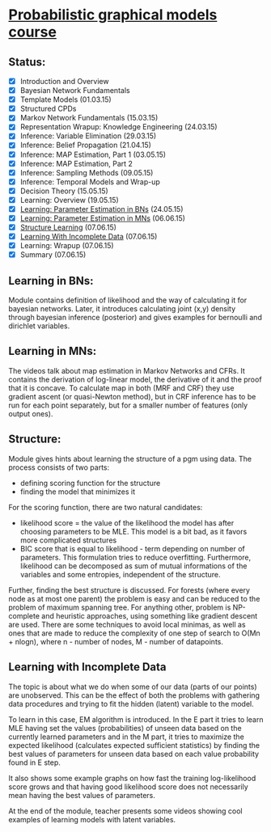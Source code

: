 # [Probabilistic graphical models course](https://class.coursera.org/pgm-003/lecture)

## Status:
- [x] Introduction and Overview
- [x] Bayesian Network Fundamentals
- [x] Template Models (01.03.15)
- [x] Structured CPDs
- [x] Markov Network Fundamentals (15.03.15)
- [x] Representation Wrapup: Knowledge Engineering (24.03.15)
- [x] Inference: Variable Elimination (29.03.15)
- [x] Inference: Belief Propagation (21.04.15)
- [x] Inference: MAP Estimation, Part 1 (03.05.15)
- [x] Inference: MAP Estimation, Part 2
- [x] Inference: Sampling Methods (09.05.15)
- [x] Inference: Temporal Models and Wrap-up
- [x] Decision Theory (15.05.15)
- [x] Learning: Overview (19.05.15)
- [x] [Learning: Parameter Estimation in BNs](#learning-in-bns) (24.05.15)
- [x] [Learning: Parameter Estimation in MNs](#learning-in-mns) (06.06.15)
- [x] [Structure Learning](#structure) (07.06.15)
- [x] [Learning With Incomplete Data](#learning-with-incomplete-data) (07.06.15)
- [x] Learning: Wrapup (07.06.15)
- [x] Summary (07.06.15)

## Learning in BNs:
Module contains definition of likelihood and the way of calculating it for bayesian networks.
Later, it introduces calculating joint (x,y) density through bayesian inference (posterior) and gives examples for bernoulli and dirichlet variables.

## Learning in MNs:
The videos talk about map estimation in Markov Networks and CFRs. It contains the derivation of log-linear model, the derivative of it and the proof that it is concave.
To calculate map in both (MRF and CRF) they use gradient ascent (or quasi-Newton method), but in CRF inference has to be run for each point separately, but for a smaller number of features (only output ones).

## Structure:
Module gives hints about learning the structure of a pgm using data. The process consists of two parts:
- defining scoring function for the structure
- finding the model that minimizes it

For the scoring function, there are two natural candidates:
 - likelihood score = the value of the likelihood the model has after choosing parameters to be MLE. This model is a bit bad, as it favors more complicated structures
- BIC score that is equal to likelihood - term depending on number of parameters. This formulation tries to reduce overfitting.
Furthermore, likelihood can be decomposed as sum of mutual informations of the variables and some entropies, independent of the structure.

Further, finding the best structure is discussed. For forests (where every node as at most one parent) the problem is easy and can be reduced to the problem of maximum spanning tree. For anything other, problem is NP-complete and heuristic approaches, using something like gradient descent are used. There are some techniques to avoid local minimas, as well as ones that are made to reduce the complexity of one step of search to O(Mn + nlogn), where n - number of nodes, M - number of datapoints.

## Learning with Incomplete Data
The topic is about what we do when some of our data (parts of our points) are unobserved. This can be the effect of both the problems with gathering data procedures and trying to fit the hidden (latent) variable to the model.

To learn in this case, EM algorithm is introduced. In the E part it tries to learn MLE having set the values (probabilities) of unseen data based on the currently learned parameters and in the M part, it tries to maximize the expected likelihood (calculates expected sufficient statistics) by finding the best values of parameters for unseen data based on each value probability found in E step.

It also shows some example graphs on how fast the training log-likelihood score grows and that having good likelihood score does not necessarily mean having the best values of parameters.

At the end of the module, teacher presents some videos showing cool examples of learning models with latent variables.
